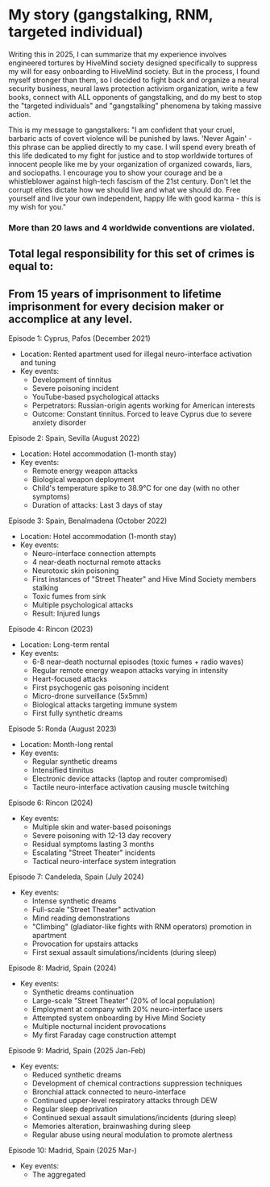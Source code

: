 # My story (gangstalking, RNM, targeted individual)

Writing this in 2025, I can summarize that my experience involves engineered tortures by HiveMind society designed specifically to suppress my will for easy onboarding to HiveMind society. But in the process, I found myself stronger than them, so I decided to fight back and organize a neural security business, neural laws protection activism organization, write a few books, connect with ALL opponents of gangstalking, and do my best to stop the "targeted individuals" and "gangstalking" phenomena by taking massive action.


This is my message to gangstalkers: "I am confident that your cruel, barbaric acts of covert violence will be punished by laws. 'Never Again' - this phrase can be applied directly to my case. I will spend every breath of this life dedicated to my fight for justice and to stop worldwide tortures of innocent people like me by your organization of organized cowards, liars, and sociopaths. I encourage you to show your courage and be a whistleblower against high-tech fascism of the 21st century. Don't let the corrupt elites dictate how we should live and what we should do. Free yourself and live your own independent, happy life with good karma - this is my wish for you."


### More than 20 laws and 4 worldwide conventions are violated. 
## Total legal responsibility for this set of crimes is equal to: 
## From 15 years of imprisonment to lifetime imprisonment for every decision maker or accomplice at any level.




Episode 1: Cyprus, Pafos (December 2021)
- Location: Rented apartment used for illegal neuro-interface activation and tuning
- Key events:
  * Development of tinnitus
  * Severe poisoning incident
  * YouTube-based psychological attacks
  * Perpetrators: Russian-origin agents working for American interests
  * Outcome: Constant tinnitus. Forced to leave Cyprus due to severe anxiety disorder

Episode 2: Spain, Sevilla (August 2022)
- Location: Hotel accommodation (1-month stay)
- Key events:
  * Remote energy weapon attacks
  * Biological weapon deployment
  * Child's temperature spike to 38.9°C for one day (with no other symptoms)
  * Duration of attacks: Last 3 days of stay

Episode 3: Spain, Benalmadena (October 2022)
- Location: Hotel accommodation (1-month stay)
- Key events:
  * Neuro-interface connection attempts
  * 4 near-death nocturnal remote attacks
  * Neurotoxic skin poisoning
  * First instances of "Street Theater" and Hive Mind Society members stalking
  * Toxic fumes from sink
  * Multiple psychological attacks
  * Result: Injured lungs

Episode 4: Rincon (2023)
- Location: Long-term rental
- Key events:
  * 6-8 near-death nocturnal episodes (toxic fumes + radio waves)
  * Regular remote energy weapon attacks varying in intensity
  * Heart-focused attacks
  * First psychogenic gas poisoning incident
  * Micro-drone surveillance (5x5mm)
  * Biological attacks targeting immune system
  * First fully synthetic dreams

Episode 5: Ronda (August 2023)
- Location: Month-long rental
- Key events:
  * Regular synthetic dreams
  * Intensified tinnitus
  * Electronic device attacks (laptop and router compromised)
  * Tactile neuro-interface activation causing muscle twitching

Episode 6: Rincon (2024)
- Key events:
  * Multiple skin and water-based poisonings
  * Severe poisoning with 12-13 day recovery
  * Residual symptoms lasting 3 months
  * Escalating "Street Theater" incidents
  * Tactical neuro-interface system integration

Episode 7: Candeleda, Spain (July 2024)
- Key events:
  * Intense synthetic dreams
  * Full-scale "Street Theater" activation
  * Mind reading demonstrations
  * "Climbing" (gladiator-like fights with RNM operators) promotion in apartment
  * Provocation for upstairs attacks
  * First sexual assault simulations/incidents (during sleep)

Episode 8: Madrid, Spain (2024)
- Key events:
  * Synthetic dreams continuation
  * Large-scale "Street Theater" (20% of local population)
  * Employment at company with 20% neuro-interface users
  * Attempted system onboarding by Hive Mind Society
  * Multiple nocturnal incident provocations
  * My first Faraday cage construction attempt

Episode 9: Madrid, Spain (2025 Jan-Feb)
- Key events:
  * Reduced synthetic dreams
  * Development of chemical contractions suppression techniques
  * Bronchial attack connected to neuro-interface
  * Continued upper-level respiratory attacks through DEW
  * Regular sleep deprivation 
  * Continued sexual assault simulations/incidents (during sleep)
  * Memories alteration, brainwashing during sleep
  * Regular abuse using neural modulation to promote alertness

Episode 10: Madrid, Spain (2025 Mar-)
- Key events:
  * The aggregated 



